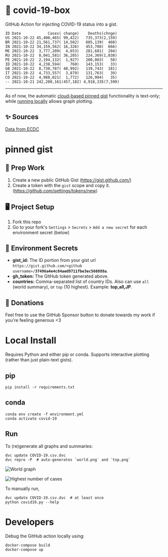 # 🏥 covid-19-box

GitHub Action for injecting COVID-19 status into a gist.

```
ID Date            Cases( change)    Deaths(chnge)
US 2021-10-22 45,400,465( 99,422)   735,373(2,159)
BR 2021-10-22 21,561,737( 14,502)   605,139(  460)
IN 2021-10-22 34,159,562( 16,326)   453,708(  666)
ME 2021-10-22  3,777,209(  4,653)   281,681(  284)
RU 2021-10-22  8,041,581( 36,205)   224,369(1,038)
PE 2021-10-22  2,194,132(  1,927)   200,003(   58)
ID 2021-10-22  4,238,594(    760)   143,153(   33)
GB 2021-10-22  8,730,787( 48,992)   139,743(  181)
IT 2021-10-22  4,733,557(  3,879)   131,763(   39)
CO 2021-10-22  4,988,021(  1,772)   126,994(   35)
-- 2021-10-21 242,200,161(457,182) 4,918,335(7,590)
```

---

As of now, the automatic [cloud-based pinned gist](#pinned-gist) functionality is text-only;
while [running locally](#local-install) allows graph plotting.

## ✨ Sources

[Data from ECDC](https://www.ecdc.europa.eu/en/publications-data/download-todays-data-geographic-distribution-covid-19-cases-worldwide)

# pinned gist

## 🎒 Prep Work
1. Create a new public GitHub Gist (https://gist.github.com/)
1. Create a token with the `gist` scope and copy it. (https://github.com/settings/tokens/new)

## 🖥 Project Setup
1. Fork this repo
1. Go to your fork's `Settings` > `Secrets` > `Add a new secret` for each environment secret (below)

## 🤫 Environment Secrets
- **gist_id:** The ID portion from your gist url `https://gist.github.com/<github username>/`**`37496a4e4c84aed9711fbe3ec560888a`**.
- **gh_token:** The GitHub token generated above.
- **countries:** Comma-separated list of country IDs. Also can use `all` (world summary), or `top` (10 highest). Example: **top,all,JP**.

## 💸 Donations

Feel free to use the GitHub Sponsor button to donate towards my work if you're feeling generous <3

# Local Install

Requires Python and either pip or conda. Supports interactive plotting (rather than just plain-text gists).

## pip

```
pip install -r requirements.txt
```

## conda

```
conda env create -f environment.yml
conda activate covid-19
```

## Run

To (re)generate all graphs and summaries:

```
dvc update COVID-19.csv.dvc
dvc repro -P  # auto-generates `world.png` and `top.png`
```

![World graph](world.png)

![Highest number of cases](top.png)

To manually run,

```
dvc update COVID-19.csv.dvc  # at least once
python covid19.py --help
```

# Developers

Debug the GitHub action locally using:

```
docker-compose build
docker-compose up
```

